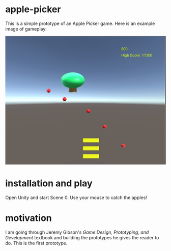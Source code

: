 # apple-picker

This is a simple prototype of an Apple Picker game. Here is an example image of gameplay:

![alt tag](https://github.com/mplawley/apple-picker/blob/master/apple-picker%20example.jpg)

# installation and play

Open Unity and start Scene 0. Use your mouse to catch the apples!

# motivation

I am going through Jeremy Gibson's <i>Game Design, Prototyping, and Development</i> textbook and building the prototypes he gives the reader to do. This is the first prototype.


